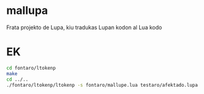 # mallupa
Frata projekto de Lupa, kiu tradukas Lupan kodon al Lua kodo

# EK

```bash
cd fontaro/ltokenp
make
cd ../..
./fontaro/ltokenp/ltokenp -s fontaro/mallupe.lua testaro/afektado.lupa |lua
```
